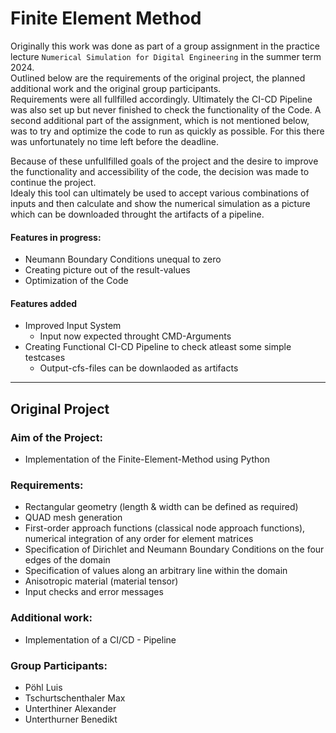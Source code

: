 # Finite Element Method

Originally this work was done as part of a group assignment in the practice lecture ``Numerical Simulation for Digital Engineering`` in the summer term 2024.  
Outlined below are the requirements of the original project, the planned additional work and the original group participants.  
Requirements were all fullfilled accordingly. Ultimately the CI-CD Pipeline was also set up but never finished to check the functionality of the Code. A second additional part of the assignment, which is not mentioned below, was to try and optimize the code to run as quickly as possible. For this there was unfortunately no time left before the deadline.

Because of these unfullfilled goals of the project and the desire to improve the functionality and accessibility of the code, the decision was made to continue the project.  
Idealy this tool can ultimately be used to accept various combinations of inputs and then calculate and show the numerical simulation as a picture which can be downloaded throught the artifacts of a pipeline.  

#### Features in progress:
- Neumann Boundary Conditions unequal to zero
- Creating picture out of the result-values
- Optimization of the Code

#### Features added
- Improved Input System
    - Input now expected throught CMD-Arguments
- Creating Functional CI-CD Pipeline to check atleast some simple testcases
    - Output-cfs-files can be downlaoded as artifacts

------
## Original Project

### Aim of the Project: 
- Implementation of the Finite-Element-Method using Python

### Requirements:
- Rectangular geometry (length & width can be defined as required)
- QUAD mesh generation
- First-order approach functions (classical node approach functions), numerical integration of any order for element matrices 
- Specification of Dirichlet and Neumann Boundary Conditions on the four edges of the domain
- Specification of values along an arbitrary line within the domain
- Anisotropic material (material tensor)
- Input checks and error messages

### Additional work: 
- Implementation of a CI/CD - Pipeline

### Group Participants:
- Pöhl Luis
- Tschurtschenthaler Max
- Unterthiner Alexander
- Unterthurner Benedikt
